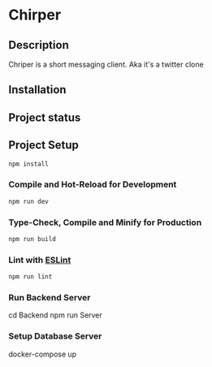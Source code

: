 # Chirper

## Description

Chriper is a short messaging client. Aka it's a twitter clone

## Installation

## Project status

## Project Setup

```sh
npm install
```

### Compile and Hot-Reload for Development

```sh
npm run dev
```

### Type-Check, Compile and Minify for Production

```sh
npm run build
```

### Lint with [ESLint](https://eslint.org/)

```sh
npm run lint
```

### Run Backend Server

cd Backend
npm run Server

### Setup Database Server

docker-compose up